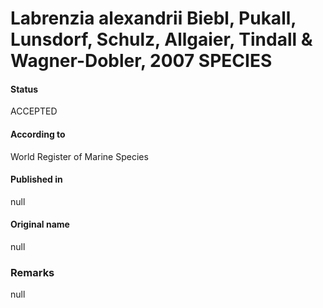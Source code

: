 # Labrenzia alexandrii Biebl, Pukall, Lunsdorf, Schulz, Allgaier, Tindall & Wagner-Dobler, 2007 SPECIES

#### Status
ACCEPTED

#### According to
World Register of Marine Species

#### Published in
null

#### Original name
null

### Remarks
null